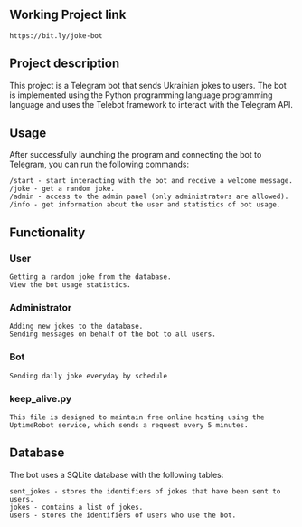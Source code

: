 ## Working Project link
    https://bit.ly/joke-bot

## Project description

This project is a Telegram bot that sends Ukrainian jokes to users. The bot is implemented using the Python programming language
programming language and uses the Telebot framework to interact with the Telegram API.

## Usage

After successfully launching the program and connecting the bot to Telegram, you can run the following commands:

    /start - start interacting with the bot and receive a welcome message.
    /joke - get a random joke.
    /admin - access to the admin panel (only administrators are allowed).
    /info - get information about the user and statistics of bot usage.

## Functionality

### User

    Getting a random joke from the database.
    View the bot usage statistics.

### Administrator

    Adding new jokes to the database.
    Sending messages on behalf of the bot to all users.

### Bot
    Sending daily joke everyday by schedule

### keep_alive.py
    This file is designed to maintain free online hosting using the UptimeRobot service, which sends a request every 5 minutes.

## Database

The bot uses a SQLite database with the following tables:

    sent_jokes - stores the identifiers of jokes that have been sent to users.
    jokes - contains a list of jokes.
    users - stores the identifiers of users who use the bot.
